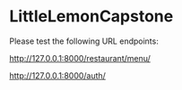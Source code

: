 # LittleLemonCapstone

Please test the following URL endpoints: 

http://127.0.0.1:8000/restaurant/menu/

http://127.0.0.1:8000/auth/ 


